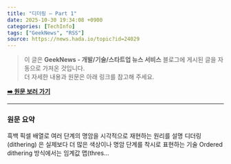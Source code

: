 ```yaml
---
title: "디더링 – Part 1"
date: 2025-10-30 19:34:08 +0900
categories: [TechInfo]
tags: ["GeekNews", "RSS"]
source: https://news.hada.io/topic?id=24029
---
```

> 이 글은 **GeekNews - 개발/기술/스타트업 뉴스 서비스** 블로그에 게시된 글을 자동으로 가져온 것입니다. <br>
> 더 자세한 내용과 원문은 아래 링크를 참고해 주세요.

[**➡️ 원문 보러 가기**](https://news.hada.io/topic?id=24029)

---

### 원문 요약
흑백 픽셀 배열로 여러 단계의 명암을 시각적으로 재현하는 원리를 설명 디더링(dithering) 은 실제보다 더 많은 색상이나 명암 단계를 착시로 표현하는 기술 Ordered dithering 방식에서는 임계값 맵(thres...
